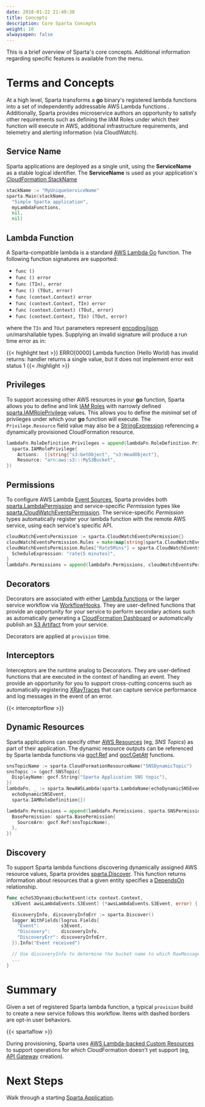 ```yaml
---
date: 2018-01-22 21:49:38
title: Concepts
description: Core Sparta Concepts
weight: 10
alwaysopen: false
---
```


This is a brief overview of Sparta's core concepts.  Additional information regarding specific features is available from the menu.

# Terms and Concepts

At a high level, Sparta transforms a **go** binary's registered lambda functions into a set of independently addressable AWS Lambda functions .  Additionally, Sparta provides microservice authors an opportunity to satisfy other requirements such as defining the IAM Roles under which their function will execute in AWS, additional infrastructure requirements, and telemetry and alerting information (via CloudWatch).

## Service Name

Sparta applications are deployed as a single unit, using the **ServiceName** as a stable logical identifier.  The **ServiceName** is used as your application's [CloudFormation StackName](http://docs.aws.amazon.com/AWSCloudFormation/latest/UserGuide/pseudo-parameter-reference.html)

```go
stackName := "MyUniqueServiceName"
sparta.Main(stackName,
  "Simple Sparta application",
  myLambdaFunctions,
  nil,
  nil)
```

## Lambda Function

A Sparta-compatible lambda is a standard [AWS Lambda Go](https://docs.aws.amazon.com/lambda/latest/dg/go-programming-model-handler-types.html/) function. The following function signatures are supported:

* `func ()`
* `func () error`
* `func (TIn), error`
* `func () (TOut, error)`
* `func (context.Context) error`
* `func (context.Context, TIn) error`
* `func (context.Context) (TOut, error)`
* `func (context.Context, TIn) (TOut, error)`

where the `TIn` and `TOut` parameters represent [encoding/json](https://golang.org/pkg/encoding/json) un/marshallable types.  Supplying an invalid signature will produce a run time error as in:

{{< highlight text >}}
ERRO[0000] Lambda function (Hello World) has invalid returns: handler
returns a single value, but it does not implement error exit status 1
{{< /highlight >}}

## Privileges

To support accessing other AWS resources in your **go** function, Sparta allows you to define and link [IAM Roles](http://docs.aws.amazon.com/IAM/latest/UserGuide/id_roles.html) with narrowly defined [sparta.IAMRolePrivilege](https://godoc.org/github.com/mweagle/Sparta#IAMRolePrivilege) values. This allows you to define the _minimal_ set of privileges under which your **go** function will execute.  The `Privilege.Resource` field value may also be a [StringExpression](https://godoc.org/github.com/mweagle/go-cloudformation#StringExpr) referencing a dynamically provisioned CloudFormation resource.

```go
lambdaFn.RoleDefinition.Privileges = append(lambdaFn.RoleDefinition.Privileges,
  sparta.IAMRolePrivilege{
    Actions:  []string{"s3:GetObject", "s3:HeadObject"},
    Resource: "arn:aws:s3:::MyS3Bucket",
})
```

## Permissions

To configure AWS Lambda [Event Sources](http://docs.aws.amazon.com/lambda/latest/dg/intro-core-components.html), Sparta provides both [sparta.LambdaPermission](https://godoc.org/github.com/mweagle/Sparta#LambdaPermission) and service-specific _Permission_ types like [sparta.CloudWatchEventsPermission](https://godoc.org/github.com/mweagle/Sparta#CloudWatchEventsPermission). The service-specific _Permission_ types automatically register your lambda function with the remote AWS service, using each service's specific API.

```go
cloudWatchEventsPermission := sparta.CloudWatchEventsPermission{}
cloudWatchEventsPermission.Rules = make(map[string]sparta.CloudWatchEventsRule, 0)
cloudWatchEventsPermission.Rules["Rate5Mins"] = sparta.CloudWatchEventsRule{
  ScheduleExpression: "rate(5 minutes)",
}
lambdaFn.Permissions = append(lambdaFn.Permissions, cloudWatchEventsPermission)
```

## Decorators

Decorators are associated with either [Lambda functions](https://godoc.org/github.com/mweagle/Sparta#TemplateDecoratorHandler) or
the larger service workflow via [WorkflowHooks](https://godoc.org/github.com/mweagle/Sparta#WorkflowHooks). They are user-defined
functions that provide an opportunity for your service to perform secondary actions such as automatically generating a
[CloudFormation Dashboard](https://godoc.org/github.com/mweagle/Sparta/decorator#DashboardDecorator) or automatically publish
an [S3 Artifact](https://godoc.org/github.com/mweagle/Sparta/decorator#S3ArtifactPublisherDecorator) from your service.

Decorators are applied at `provision` time.

## Interceptors

Interceptors are the runtime analog to Decorators. They are user-defined functions that are executed in the
context of handling an event. They provide an opportunity for you to support cross-cutting concerns such as automatically
registering [XRayTraces](https://godoc.org/github.com/mweagle/Sparta/interceptor#RegisterXRayInterceptor) that can capture
service performance and log messages in the event of an error.

{{< interceptorflow >}}

## Dynamic Resources

Sparta applications can specify other [AWS Resources](http://docs.aws.amazon.com/AWSCloudFormation/latest/UserGuide/aws-template-resource-type-ref.html) (eg, _SNS Topics_) as part of their application. The dynamic resource outputs can be referenced by Sparta lambda functions via [gocf.Ref](https://godoc.org/github.com/mweagle/go-cloudformation#Ref) and [gocf.GetAtt](https://godoc.org/github.com/mweagle/go-cloudformation#GetAtt) functions.

```go
snsTopicName := sparta.CloudFormationResourceName("SNSDynamicTopic")
snsTopic := &gocf.SNSTopic{
  DisplayName: gocf.String("Sparta Application SNS topic"),
})
lambdaFn, _ := sparta.NewAWSLambda(sparta.LambdaName(echoDynamicSNSEvent),
  echoDynamicSNSEvent,
  sparta.IAMRoleDefinition{})

lambdaFn.Permissions = append(lambdaFn.Permissions, sparta.SNSPermission{
  BasePermission: sparta.BasePermission{
    SourceArn: gocf.Ref(snsTopicName),
  },
})
```

## Discovery

To support Sparta lambda functions discovering dynamically assigned AWS resource values, Sparta provides [sparta.Discover](https://godoc.org/github.com/mweagle/Sparta#Discover). This function returns information about resources that a given
entity specifies a [DependsOn](https://docs.aws.amazon.com/AWSCloudFormation/latest/UserGuide/aws-attribute-dependson.html) relationship.

```go
func echoS3DynamicBucketEvent(ctx context.Context,
  s3Event awsLambdaEvents.S3Event) (*awsLambdaEvents.S3Event, error) {

  discoveryInfo, discoveryInfoErr := sparta.Discover()
  logger.WithFields(logrus.Fields{
    "Event":        s3Event,
    "Discovery":    discoveryInfo,
    "DiscoveryErr": discoveryInfoErr,
  }).Info("Event received")

  // Use discoveryInfo to determine the bucket name to which RawMessage should be stored
  ...
}
```

# Summary

Given a set of registered Sparta lambda function, a typical `provision` build to create a new service follows this workflow. Items with dashed borders are opt-in user behaviors.

{{< spartaflow >}}

During provisioning, Sparta uses [AWS Lambda-backed Custom Resources](http://docs.aws.amazon.com/AWSCloudFormation/latest/UserGuide/template-custom-resources-lambda.html) to support operations for which CloudFormation doesn't yet support (eg, [API Gateway](https://aws.amazon.com/api-gateway/) creation).

# Next Steps

Walk through a starting [Sparta Application](/sample_service/).

